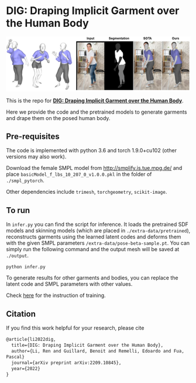# DIG: Draping Implicit Garment over the Human Body
<p align="center"><img src="misc/front.png"></p>

This is the repo for [**DIG: Draping Implicit Garment over the Human Body**](https://arxiv.org/abs/2209.10845).

Here we provide the code and the pretrained models to generate garments and drape them on the posed human body.

## Pre-requisites
The code is implemented with python 3.6 and torch 1.9.0+cu102 (other versions may also work).

Download the female SMPL model from http://smplify.is.tue.mpg.de/ and place `basicModel_f_lbs_10_207_0_v1.0.0.pkl` in the folder of `./smpl_pytorch`.

Other dependencies include `trimesh`, `torchgeometry`, `scikit-image`.

## To run
In `infer.py` you can find the script for inference. It loads the pretrained SDF models and skinning models (which are placed in `./extra-data/pretrained`), reconstructs garments using the learned latent codes and deforms them with the given SMPL parameters `/extra-data/pose-beta-sample.pt`. You can simply run the following command and the output mesh will be saved at `./output`.
```
python infer.py
```

To generate results for other garments and bodies, you can replace the latent code and SMPL parameters with other values.

Check [here](https://github.com/liren2515/DIG/tree/main/models) for the instruction of training.

## Citation
If you find this work helpful for your research, please cite
```
@article{li2022dig, 
  title={DIG: Draping Implicit Garment over the Human Body},
  author={Li, Ren and Guillard, Benoit and Remelli, Edoardo and Fua, Pascal}
  journal={arXiv preprint arXiv:2209.10845},
  year={2022}
}
```
